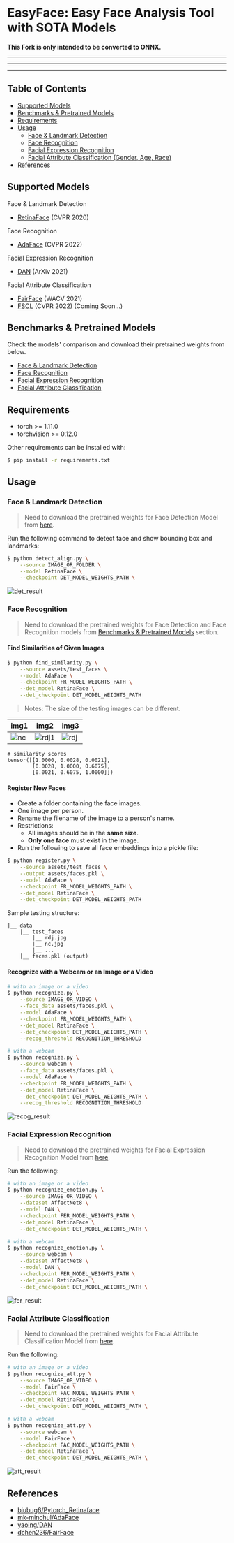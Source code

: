# EasyFace: Easy Face Analysis Tool with SOTA Models

**This Fork is only intended to be converted to ONNX.**

---
---
---

## Table of Contents
* [Supported Models](#supported-models)
* [Benchmarks & Pretrained Models](#benchmarks--pretrained-models)
* [Requirements](#requirements)
* [Usage](#usage)
    * [Face & Landmark Detection](#face--landmark-detection)
    * [Face Recognition](#face-recognition)
    * [Facial Expression Recognition](#facial-expression-recognition)
    * [Facial Attribute Classification (Gender, Age, Race)](#facial-attribute-classification)
* [References](#references)


## Supported Models

Face & Landmark Detection

* [RetinaFace](https://arxiv.org/abs/1905.00641) (CVPR 2020)

Face Recognition

* [AdaFace](https://arxiv.org/abs/2204.00964) (CVPR 2022)

Facial Expression Recognition

* [DAN](https://arxiv.org/abs/2109.07270) (ArXiv 2021)

Facial Attribute Classification

* [FairFace](https://arxiv.org/abs/1908.04913v1) (WACV 2021)
* [FSCL](https://arxiv.org/abs/2203.16209v1) (CVPR 2022) (Coming Soon...)


## Benchmarks & Pretrained Models

Check the models' comparison and download their pretrained weights from below.

* [Face & Landmark Detection](./easyface/detection/README.md#pretrained-models)
* [Face Recognition](./easyface/recognition/README.md#pretrained-models)
* [Facial Expression Recognition](./easyface/emotion/README.md#benchmarks--pretrained-models)
* [Facial Attribute Classification](./easyface/attributes/README.md#pretrained-models)


## Requirements

* torch >= 1.11.0
* torchvision >= 0.12.0

Other requirements can be installed with:

```bash
$ pip install -r requirements.txt
```

## Usage

### Face & Landmark Detection

> Need to download the pretrained weights for Face Detection Model from [here](./easyface/detection/README.md#pretrained-models).

Run the following command to detect face and show bounding box and landmarks:

```bash
$ python detect_align.py \
    --source IMAGE_OR_FOLDER \
    --model RetinaFace \
    --checkpoint DET_MODEL_WEIGHTS_PATH \
```

![det_result](./assets/test_results/test_out.PNG)

### Face Recognition

> Need to download the pretrained weights for Face Detection and Face Recognition models from [Benchmarks & Pretrained Models](#benchmarks--pretrained-models) section.

#### Find Similarities of Given Images

```bash
$ python find_similarity.py \
    --source assets/test_faces \
    --model AdaFace \
    --checkpoint FR_MODEL_WEIGHTS_PATH \
    --det_model RetinaFace \
    --det_checkpoint DET_MODEL_WEIGHTS_PATH
```

> Notes: The size of the testing images can be different.

img1 | img2 | img3
--- | --- | ---
![nc](./assets/test_faces/Nicolas%20Cage.jpg) | ![rdj1](./assets/img1.jpeg) | ![rdj](./assets/test_faces/Robert%20Downey%20Jr.jpeg)

```
# similarity scores
tensor([[1.0000, 0.0028, 0.0021],
        [0.0028, 1.0000, 0.6075],
        [0.0021, 0.6075, 1.0000]])
```


#### Register New Faces
* Create a folder containing the face images.
* One image per person.
* Rename the filename of the image to a person's name.
* Restrictions:
    * All images should be in the **same size**.
    * **Only one face** must exist in the image.
* Run the following to save all face embeddings into a pickle file:

```bash
$ python register.py \
    --source assets/test_faces \
    --output assets/faces.pkl \
    --model AdaFace \
    --checkpoint FR_MODEL_WEIGHTS_PATH \
    --det_model RetinaFace \
    --det_checkpoint DET_MODEL_WEIGHTS_PATH
```
Sample testing structure:

```
|__ data
    |__ test_faces
        |__ rdj.jpg
        |__ nc.jpg
        |__ ...
    |__ faces.pkl (output)
```

#### Recognize with a Webcam or an Image or a Video

```bash
# with an image or a video
$ python recognize.py \
    --source IMAGE_OR_VIDEO \
    --face_data assets/faces.pkl \
    --model AdaFace \
    --checkpoint FR_MODEL_WEIGHTS_PATH \
    --det_model RetinaFace \
    --det_checkpoint DET_MODEL_WEIGHTS_PATH \
    --recog_threshold RECOGNITION_THRESHOLD

# with a webcam
$ python recognize.py \
    --source webcam \
    --face_data assets/faces.pkl \
    --model AdaFace \
    --checkpoint FR_MODEL_WEIGHTS_PATH \
    --det_model RetinaFace \
    --det_checkpoint DET_MODEL_WEIGHTS_PATH \
    --recog_threshold RECOGNITION_THRESHOLD
```

![recog_result](./assets/test_results/recog_result.PNG)


### Facial Expression Recognition

> Need to download the pretrained weights for Facial Expression Recognition Model from [here](./easyface/emotion/README.md#benchmarks--pretrained-models).

Run the following:

```bash
# with an image or a video
$ python recognize_emotion.py \
    --source IMAGE_OR_VIDEO \
    --dataset AffectNet8 \
    --model DAN \
    --checkpoint FER_MODEL_WEIGHTS_PATH \
    --det_model RetinaFace \
    --det_checkpoint DET_MODEL_WEIGHTS_PATH \

# with a webcam
$ python recognize_emotion.py \
    --source webcam \
    --dataset AffectNet8 \
    --model DAN \
    --checkpoint FER_MODEL_WEIGHTS_PATH \
    --det_model RetinaFace \
    --det_checkpoint DET_MODEL_WEIGHTS_PATH \
```

![fer_result](./assets/test_results/fer_result.PNG)


### Facial Attribute Classification

> Need to download the pretrained weights for Facial Attribute Classification Model from [here](./easyface/attributes/README.md#pretrained-models).

Run the following:

```bash
# with an image or a video
$ python recognize_att.py \
    --source IMAGE_OR_VIDEO \
    --model FairFace \
    --checkpoint FAC_MODEL_WEIGHTS_PATH \
    --det_model RetinaFace \
    --det_checkpoint DET_MODEL_WEIGHTS_PATH \

# with a webcam
$ python recognize_att.py \
    --source webcam \
    --model FairFace \
    --checkpoint FAC_MODEL_WEIGHTS_PATH \
    --det_model RetinaFace \
    --det_checkpoint DET_MODEL_WEIGHTS_PATH \
```

![att_result](./assets/test_results/att_result.PNG)

## References

* [biubug6/Pytorch_Retinaface](https://github.com/biubug6/Pytorch_Retinaface)
* [mk-minchul/AdaFace](https://github.com/mk-minchul/AdaFace)
* [yaoing/DAN](https://github.com/yaoing/DAN)
* [dchen236/FairFace](https://github.com/dchen236/FairFace)